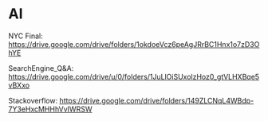 # AI

  NYC Final: https://drive.google.com/drive/folders/1okdoeVcz6peAgJRrBC1Hnx1o7zD3OhYE
  
  SearchEngine_Q&A: https://drive.google.com/drive/u/0/folders/1JuLlOiSUxolzHoz0_gtVLHXBqe5vBXxo
  
  Stackoverflow: https://drive.google.com/drive/folders/149ZLCNqL4WBdp-7Y3eHxcMHHhVvIWRSW
